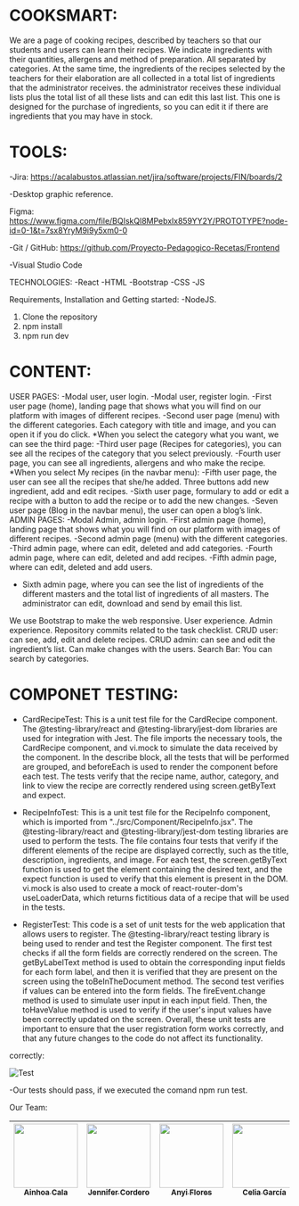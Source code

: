 # COOKSMART:

We are a page of cooking recipes, described by teachers so that our students and users can learn their recipes. We indicate ingredients with their quantities, allergens and method of preparation. All separated by categories. At the same time, the ingredients of the recipes selected by the teachers for their elaboration are all collected in a total list of ingredients that the administrator receives. the administrator receives these individual lists plus the total list of all these lists and can edit this last list. This one is designed for the purchase of ingredients, so you can edit it if there are ingredients that you may have in stock.

# TOOLS:

-Jira:
https://acalabustos.atlassian.net/jira/software/projects/FIN/boards/2

-Desktop graphic reference.

Figma:
https://www.figma.com/file/BQIskQl8MPebxlx859YY2Y/PROTOTYPE?node-id=0-1&t=7sx8YryM9i9y5xm0-0

-Git / GitHub:
https://github.com/Proyecto-Pedagogico-Recetas/Frontend

-Visual Studio Code

TECHNOLOGIES:
-React
-HTML
-Bootstrap
-CSS
-JS

Requirements, Installation and Getting started:
-NodeJS.
1) Clone the repository
2) npm install
5) npm run dev

# CONTENT:

USER PAGES:
-Modal user, user login.
-Modal user, register login.
-First user page (home), landing page that shows what you will find on our platform with images of different recipes.
-Second user page (menu) with the different categories.
Each category with title and image, and you can open it if you do click. 
*When you select the category what you want, we can see the third page:
-Third user page (Recipes for categories), you can see all the recipes of the category that you select previously.
-Fourth user page, you can see all ingredients, allergens and who make the recipe.
*When you select My recipes (in the navbar menu):
-Fifth user page, the user can see all the recipes that she/he added. Three buttons add new ingredient, add and edit recipes. 
-Sixth user page, formulary to add or edit a recipe with a button to add the recipe or to add the new changes.
-Seven user page (Blog in the navbar menu), the user can open a blog’s link.
ADMIN PAGES:
-Modal Admin, admin login.
-First admin page (home), landing page that shows what you will find on our platform with images of different recipes.
-Second admin page (menu) with the different categories.
-Third admin page, where can edit, deleted and add categories.
-Fourth admin page, where can edit, deleted and add recipes.
-Fifth admin page, where can edit, deleted and add users.
- Sixth admin page, where you can see the list of ingredients of the different masters and the total list of ingredients of all masters. The administrator can edit, download and send by email this list.


We use Bootstrap to make the web responsive.
User experience.
Admin experience.
Repository commits related to the task checklist.
CRUD user: can see, add, edit and delete recipes.
CRUD admin: can see and edit the ingredient’s list. Can make changes with the users.
Search Bar: You can search by categories.

# COMPONET TESTING: 

* CardRecipeTest: This is a unit test file for the CardRecipe component. The @testing-library/react and @testing-library/jest-dom libraries are used for integration with Jest. The file imports the necessary tools, the CardRecipe component, and vi.mock to simulate the data received by the component. In the describe block, all the tests that will be performed are grouped, and beforeEach is used to render the component before each test. The tests verify that the recipe name, author, category, and link to view the recipe are correctly rendered using screen.getByText and expect.

* RecipeInfoTest: This is a unit test file for the RecipeInfo component, which is imported from "../src/Component/RecipeInfo.jsx".
The @testing-library/react and @testing-library/jest-dom testing libraries are used to perform the tests. 
The file contains four tests that verify if the different elements of the recipe are displayed correctly, such as the title, description, ingredients, and image. For each test, the screen.getByText function is used to get the element containing the desired text, and the expect function is used to verify that this element is present in the DOM. vi.mock is also used to create a mock of react-router-dom's useLoaderData, which returns fictitious data of a recipe that will be used in the tests.

* RegisterTest: This code is a set of unit tests for the web application that allows users to register. The @testing-library/react testing library is being used to render and test the Register component. The first test checks if all the form fields are correctly rendered on the screen. The getByLabelText method is used to obtain the corresponding input fields for each form label, and then it is verified that they are present on the screen using the toBeInTheDocument method. The second test verifies if values can be entered into the form fields. The fireEvent.change method is used to simulate user input in each input field. Then, the toHaveValue method is used to verify if the user's input values have been correctly updated on the screen. Overall, these unit tests are important to ensure that the user registration form works correctly, and that any future changes to the code do not affect its functionality.


correctly:

![Test](https://user-images.githubusercontent.com/117833121/235528417-bc316fae-a454-42de-b6fa-94ae59ac491c.JPG)

-Our tests should pass, if we executed the comand npm run test.

Our Team:

[<img src="https://avatars.githubusercontent.com/u/117833586?v=4" width=115><br><sub> Ainhoa Cala </sub>](https://github.com/acalabustos)| [<img src="https://avatars.githubusercontent.com/u/117833121?v=4" width=115><br><sub> Jennifer Cordero </sub>](https://github.com/JenniferCorderoR) |[<img src="https://avatars.githubusercontent.com/u/117834632?v=4" width=115><br><sub> Anyi Flores </sub>](https://github.com/Anyi79) |[<img src="https://avatars.githubusercontent.com/u/117834265?v=4" width=115><br><sub> Celia García </sub>](https://github.com/CeliaGC) |[<img src="https://avatars.githubusercontent.com/u/117834229?v=4" width=115><br><sub> RoseMary Rengel </sub>](https://github.com/rrengelj) |
| :---: | :---: | :---: |  :---: |  :---: | 
